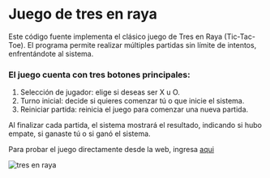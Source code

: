 # Juego de tres en raya

Este código fuente implementa el clásico juego de Tres en Raya (Tic-Tac-Toe). El programa permite realizar múltiples partidas sin límite de intentos, enfrentándote al sistema.

### El juego cuenta con tres botones principales:
1. Selección de jugador: elige si deseas ser X u O.
2. Turno inicial: decide si quieres comenzar tú o que inicie el sistema.
3. Reiniciar partida: reinicia el juego para comenzar una nueva partida.

Al finalizar cada partida, el sistema mostrará el resultado, indicando si hubo empate, si ganaste tú o si ganó el sistema.

Para probar el juego directamente desde la web, ingresa [aqui](https://juego-tresenraya.netlify.app)
 
![tres en raya](https://github.com/user-attachments/assets/8f7f4c4a-3bdc-47d9-988b-53274938e471)
